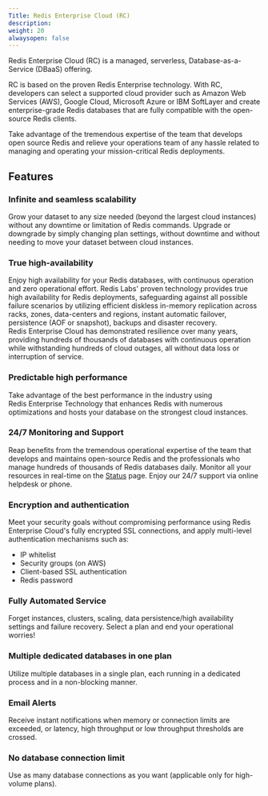 ```yaml
---
Title: Redis Enterprise Cloud (RC)
description: 
weight: 20
alwaysopen: false
---
```

Redis Enterprise Cloud (RC) is a managed, serverless,
Database-as-a-Service (DBaaS) offering. <!--more-->

RC is based on the proven Redis
Enterprise technology. With RC, developers can select a supported cloud
provider such as Amazon Web Services (AWS), Google Cloud, Microsoft
Azure or IBM SoftLayer and create enterprise-grade Redis databases that
are fully compatible with the open-source Redis clients.

Take advantage of the tremendous expertise of the team that develops
open source Redis and relieve your operations team of any hassle related
to managing and operating your mission-critical Redis deployments.

## Features

### Infinite and seamless scalability

Grow your dataset to any size needed (beyond the largest cloud
instances) without any downtime or limitation of Redis commands. Upgrade
or downgrade by simply changing plan settings, without downtime and
without needing to move your dataset between cloud instances.

### True high-availability

Enjoy high availability for your Redis databases, with continuous
operation and zero operational effort. Redis Labs' proven technology
provides true high availability for Redis deployments, safeguarding
against all possible failure scenarios by utilizing efficient diskless
in-memory replication across racks, zones, data-centers and regions,
instant automatic failover, persistence (AOF or snapshot), backups and
disaster recovery. Redis Enterprise Cloud has demonstrated resilience
over many years, providing hundreds of thousands of databases with
continuous operation while withstanding hundreds of cloud outages, all
without data loss or interruption of service.

### Predictable high performance

Take advantage of the best performance in the industry using
Redis Enterprise Technology that enhances Redis with numerous
optimizations and hosts your database on the strongest cloud instances.

### 24/7 Monitoring and Support

Reap benefits from the tremendous operational expertise of the team that
develops and maintains open-source Redis and the professionals who
manage hundreds of thousands of Redis databases daily. Monitor all your
resources in real-time on the [Status](https://status.redislabs.com/)
page. Enjoy our 24/7 support via online helpdesk or phone.

### Encryption and authentication

Meet your security goals without compromising performance using Redis
Enterprise Cloud's fully encrypted SSL connections, and apply
multi-level authentication mechanisms such as:

- IP whitelist
- Security groups (on AWS)
- Client-based SSL authentication
- Redis password

### Fully Automated Service

Forget instances, clusters, scaling, data persistence/high availability
settings and failure recovery. Select a plan and end your operational
worries!

### Multiple dedicated databases in one plan

Utilize multiple databases in a single plan, each running in a
dedicated process and in a non-blocking
manner.

### Email Alerts

Receive instant notifications when memory or connection limits are
exceeded, or latency, high throughput or low throughput thresholds are
crossed.

### No database connection limit

Use as many database connections as you want (applicable only for
high-volume plans).
